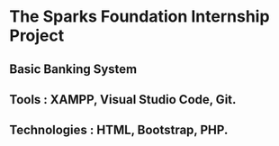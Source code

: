 # The Sparks Foundation Internship Project
## Basic Banking System
## Tools : XAMPP, Visual Studio Code, Git.
## Technologies : HTML, Bootstrap, PHP.
